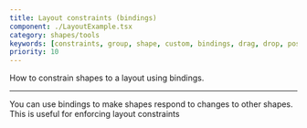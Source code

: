 ```yaml
---
title: Layout constraints (bindings)
component: ./LayoutExample.tsx
category: shapes/tools
keywords: [constraints, group, shape, custom, bindings, drag, drop, position]
priority: 10
---
```


How to constrain shapes to a layout using bindings.

---

You can use bindings to make shapes respond to changes to other shapes. This is useful for enforcing layout constraints
